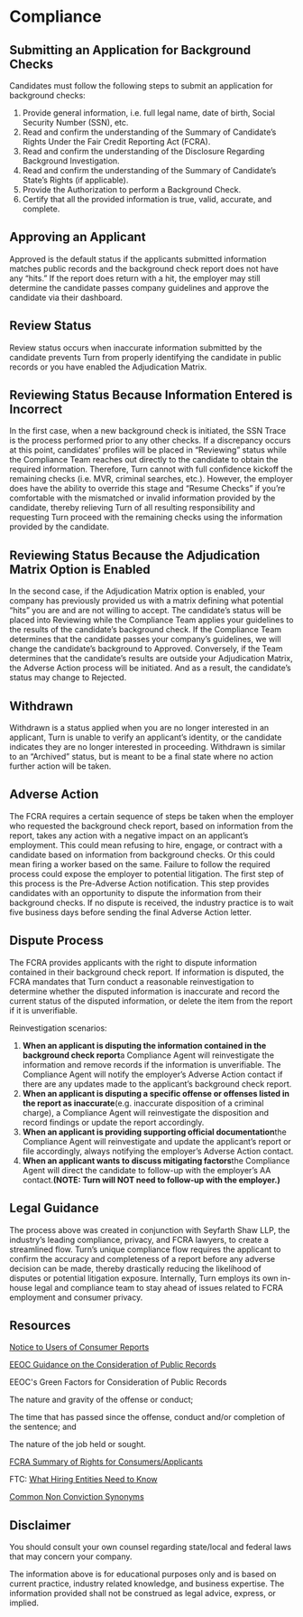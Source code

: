 # Compliance

## Submitting an Application for Background Checks
Candidates must follow the following steps to submit an application for background checks:

1.  Provide general information, i.e. full legal name, date of birth, Social Security Number (SSN), etc.
2.  Read and confirm the understanding of the Summary of Candidate’s Rights Under the Fair Credit Reporting Act (FCRA).
3.  Read and confirm the understanding of the Disclosure Regarding Background Investigation.
4.  Read and confirm the understanding of the Summary of Candidate’s State’s Rights (if applicable).
5.  Provide the Authorization to perform a Background Check.
6.  Certify that all the provided information is true, valid, accurate, and complete.

## Approving an Applicant
Approved is the default status if the applicants submitted information matches public records and the background check report does not have any “hits.” If the report does return with a hit, the employer may still determine the candidate passes company guidelines and approve the candidate via their dashboard.

## Review Status
Review status occurs when inaccurate information submitted by the candidate prevents Turn from properly identifying the candidate in public records or you have enabled the Adjudication Matrix.

## Reviewing Status Because Information Entered is Incorrect
In the first case, when a new background check is initiated, the SSN Trace is the process performed prior to any other checks. If a discrepancy occurs at this point, candidates’ profiles will be placed in “Reviewing” status while the Compliance Team reaches out directly to the candidate to obtain the required information. Therefore, Turn cannot with full confidence kickoff the remaining checks (i.e. MVR, criminal searches, etc.). However, the employer does have the ability to override this stage and “Resume Checks” if you’re comfortable with the mismatched or invalid information provided by the candidate, thereby relieving Turn of all resulting responsibility and requesting Turn proceed with the remaining checks using the information provided by the candidate.

## Reviewing Status Because the Adjudication Matrix Option is Enabled
In the second case, if the Adjudication Matrix option is enabled, your company has previously provided us with a matrix defining what potential “hits” you are and are not willing to accept. The candidate’s status will be placed into Reviewing while the Compliance Team applies your guidelines to the results of the candidate’s background check. If the Compliance Team determines that the candidate passes your company’s guidelines, we will change the candidate’s background to Approved. Conversely, if the Team determines that the candidate’s results are outside your Adjudication Matrix, the Adverse Action process will be initiated. And as a result, the candidate’s status may change to Rejected.

## Withdrawn
Withdrawn is a status applied when you are no longer interested in an applicant, Turn is unable to verify an applicant’s identity, or the candidate indicates they are no longer interested in proceeding. Withdrawn is similar to an “Archived” status, but is meant to be a final state where no action further action will be taken.

## Adverse Action
The FCRA requires a certain sequence of steps be taken when the employer who requested the background check report, based on information from the report, takes any action with a negative impact on an applicant’s employment. This could mean refusing to hire, engage, or contract with a candidate based on information from background checks. Or this could mean firing a worker based on the same. Failure to follow the required process could expose the employer to potential litigation. The first step of this process is the Pre-Adverse Action notification. This step provides candidates with an opportunity to dispute the information from their background checks. If no dispute is received, the industry practice is to wait five business days before sending the final Adverse Action letter.

## Dispute Process
The FCRA provides applicants with the right to dispute information contained in their background check report. If information is disputed, the FCRA mandates that Turn conduct a reasonable reinvestigation to determine whether the disputed information is inaccurate and record the current status of the disputed information, or delete the item from the report if it is unverifiable.

Reinvestigation scenarios:

1.  **When an applicant is disputing the information contained in the background check report**a Compliance Agent will reinvestigate the information and remove records if the information is unverifiable. The Compliance Agent will notify the employer’s Adverse Action contact if there are any updates made to the applicant’s background check report.
2.  **When an applicant is disputing a specific offense or offenses listed in the report as inaccurate**(e.g. inaccurate disposition of a criminal charge), a Compliance Agent will reinvestigate the disposition and record findings or update the report accordingly.
3.  **When an applicant is providing supporting official documentation**the Compliance Agent will reinvestigate and update the applicant’s report or file accordingly, always notifying the employer’s Adverse Action contact.
4.  **When an applicant wants to discuss mitigating factors**the Compliance Agent will direct the candidate to follow-up with the employer’s AA contact.**(NOTE: Turn will NOT need to follow-up with the employer.)**

## Legal Guidance
The process above was created in conjunction with Seyfarth Shaw LLP, the industry’s leading compliance, privacy, and FCRA lawyers, to create a streamlined flow. Turn’s unique compliance flow requires the applicant to confirm the accuracy and completeness of a report before any adverse decision can be made, thereby drastically reducing the likelihood of disputes or potential litigation exposure. Internally, Turn employs its own in-house legal and compliance team to stay ahead of issues related to FCRA employment and consumer privacy.

## Resources
[Notice to Users of Consumer Reports](https://pubs.thepbsa.org/pub.cfm?id=8075FEC2-0ADD-C23B-85E4-E6459D9E6E50)

[EEOC Guidance on the Consideration of Public Records](https://www.eeoc.gov/laws/guidance/enforcement-guidance-consideration-arrest-and-conviction-records-employment-decisions#VB6)

EEOC's Green Factors for Consideration of Public Records

The nature and gravity of the offense or conduct;

The time that has passed since the offense, conduct and/or completion of the sentence; and

The nature of the job held or sought.

[FCRA Summary of Rights for Consumers/Applicants](https://www.consumer.ftc.gov/articles/pdf-0096-fair-credit-reporting-act.pdf)

FTC: [What Hiring Entities Need to Know](https://www.ftc.gov/tips-advice/business-center/guidance/background-checks-what-employers-need-know)

[Common Non Conviction Synonyms](https://turn-hq.s3.amazonaws.com/Common+Non+Conviction+Synonyms.pdf)

## Disclaimer 

You should consult your own counsel regarding state/local and federal laws that may concern your company.

The information above is for educational purposes only and is based on current practice, industry related knowledge, and business expertise. The information provided shall not be construed as legal advice, express, or implied.